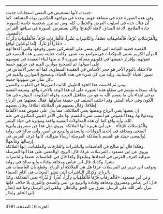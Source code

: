 ------------------------------------------------------------------------

جديدة، لأنها تستجيش في النفس استجابات جديدة.  
وفي هذه السورة جدة في مشاهد جهنم. وجدة في مواجهة المكذبين بهذه المشاهد.
كما أن هناك جدة في أسلوب العرض والخطاب كله. ومن ثم تبرز شخصية خاصة
للسورة. حادة الملامح. لاذعة المذاق. لاهثة الإيقاع! والآن نستعرض السورة
في سياقها القرآني بالتفصيل:  
«وَالْمُرْسَلاتِ عُرْفاً. فَالْعاصِفاتِ عَصْفاً. وَالنَّاشِراتِ نَشْراً. فَالْفارِقاتِ فَرْقاً.
فَالْمُلْقِياتِ ذِكْراً: عُذْراً أَوْ نُذْراً.. إِنَّما تُوعَدُونَ لَواقِعٌ» ..  
القضية قضية القيامة التي كان يعسر على المشركين تصور وقوعها والتي أكدها
لهم القرآن الكريم بشتى المؤكدات في مواضع منه شتى. وكانت عنايته بتقرير
هذه القضية في عقولهم، وإقرار حقيقتها في قلوبهم مسألة ضرورة لا بد منها
لبناء العقيدة في نفوسهم على أصولها، ثم لتصحيح موازين القيم في حياتهم
جميعا.  
فالاعتقاد باليوم الآخر هو حجر الأساس في العقيدة السماوية، كما أنه حجر
الأساس في تصور الحياة الإنسانية. وإليه مرد كل شيء في هذه الحياة، وتصحيح
الموازين والقيم في كل شأن من شؤونها جميعا..  
ومن ثم اقتضت هذا الجهد الطويل الثابت لتقريرها في القلوب والعقول.  
والله سبحانه يقسم في مطلع هذه السورة على أن هذا الوعد بالآخرة واقع.
وصيغة القسم توحي ابتداء بأن ما يقسم الله به هو من مجاهيل الغيب، وقواه
المكنونة، المؤثرة في هذا الكون وفي حياة البشر. وقد اختلف السلف في حقيقة
مدلولها. فقال بعضهم: هي الرياح إطلاقا. وقال بعضهم هي الملائكة إطلاقا.
وقال بعضهم:  
إن بعضها يعني الرياح وبعضها يعني الملائكة.. مما يدل على غموض هذه الألفاظ
ومدلولاتها. وهذا الغموض هو أنسب شيء للقسم بها على الأمر الغيبي المكنون
في علم الله. وأنه واقع كما أن هذه المدلولات المغيبة واقعة ومؤثرة في حياة
البشر.  
«وَالْمُرْسَلاتِ عُرْفاً» .. عن أبي هريرة أنها الملائكة. وروي مثل هذا عن مسروق
وأبي الضحى ومجاهد في إحدى الروايات، والسدي والربيع بن أنس، وأبي صالح في
رواية (والمعنى حينئذ هو القسم بالملائكة المرسلة أرسالا متوالية، كأنها
عرف الفرس في إرسالها وتتابعها) .  
وهكذا قال أبو صالح في العاصفات والناشرات والفارقات والملقيات.. إنها
الملائكة.  
وروي عن ابن مسعود.. المرسلات عرفا. قال: الريح. (والمعنى على هذا أنها
المرسلة متوالية كعرف الفرس في امتدادها وتتابعها) وكذا قال في العاصفات
عصفا والناشرات نشرا. وكذلك قال ابن عباس ومجاهد وقتادة وأبو صالح في
رواية.  
وتوقف ابن جرير في المرسلات عرفا هل هي الملائكة أو الرياح. وقطع بأن
العاصفات هي الرياح. وكذلك الناشرات التي تنشر السحاب في آفاق السماء.  
وعن ابن مسعود: «فَالْفارِقاتِ فَرْقاً فَالْمُلْقِياتِ ذِكْراً، عُذْراً أَوْ نُذْراً» يعني
الملائكة. وكذا قال: ابن عباس ومسروق ومجاهد وقتادة والربيع بن أنس والسدي
والثوري بلا خلاف. فإنها تنزل بأمر الله على الرسل، تفرق بين الحق والباطل.
وتلقي إلى الرسل وحيا فيه إعذار إلى الخلق وإنذار.

------------------------------------------------------------------------

الجزء: 6 ¦ الصفحة: 3791
